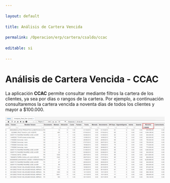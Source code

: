```yaml
---

layout: default

title: Análisis de Cartera Vencida

permalink: /Operacion/erp/cartera/csaldo/ccac

editable: si

---
```




# Análisis de Cartera Vencida - CCAC



La aplicación **CCAC** permite consultar mediante filtros la cartera de los clientes, ya sea por días o rangos de la cartera. Por ejemplo, a continuación consultaremos la cartera vencida a noventa dias de todos los clientes y mayor a $100.000.  



![](CCAC.png)

